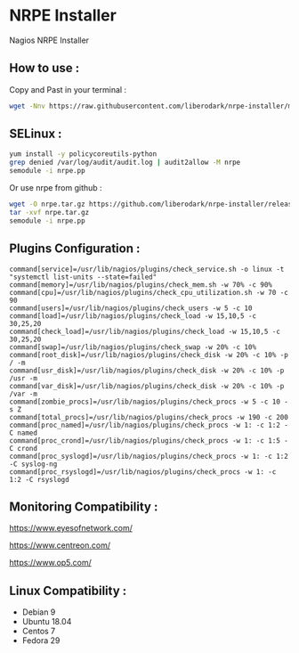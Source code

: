 # NRPE Installer
Nagios NRPE Installer

## How to use :

Copy and Past in your terminal :

```bash
wget -Nnv https://raw.githubusercontent.com/liberodark/nrpe-installer/master/install.sh && chmod +x install.sh; ./install.sh
```

## SELinux :


```bash
yum install -y policycoreutils-python
grep denied /var/log/audit/audit.log | audit2allow -M nrpe
semodule -i nrpe.pp
```

Or use nrpe from github :

```bash
wget -O nrpe.tar.gz https://github.com/liberodark/nrpe-installer/releases/download/1.0/nrpe.tar.gz
tar -xvf nrpe.tar.gz
semodule -i nrpe.pp
```

## Plugins Configuration :

```
command[service]=/usr/lib/nagios/plugins/check_service.sh -o linux -t "systemctl list-units --state=failed"
command[memory]=/usr/lib/nagios/plugins/check_mem.sh -w 70% -c 90%
command[cpu]=/usr/lib/nagios/plugins/check_cpu_utilization.sh -w 70 -c 90
command[users]=/usr/lib/nagios/plugins/check_users -w 5 -c 10
command[load]=/usr/lib/nagios/plugins/check_load -w 15,10,5 -c 30,25,20
command[check_load]=/usr/lib/nagios/plugins/check_load -w 15,10,5 -c 30,25,20
command[swap]=/usr/lib/nagios/plugins/check_swap -w 20% -c 10%
command[root_disk]=/usr/lib/nagios/plugins/check_disk -w 20% -c 10% -p / -m
command[usr_disk]=/usr/lib/nagios/plugins/check_disk -w 20% -c 10% -p /usr -m
command[var_disk]=/usr/lib/nagios/plugins/check_disk -w 20% -c 10% -p /var -m
command[zombie_procs]=/usr/lib/nagios/plugins/check_procs -w 5 -c 10 -s Z
command[total_procs]=/usr/lib/nagios/plugins/check_procs -w 190 -c 200
command[proc_named]=/usr/lib/nagios/plugins/check_procs -w 1: -c 1:2 -C named
command[proc_crond]=/usr/lib/nagios/plugins/check_procs -w 1: -c 1:5 -C crond
command[proc_syslogd]=/usr/lib/nagios/plugins/check_procs -w 1: -c 1:2 -C syslog-ng
command[proc_rsyslogd]=/usr/lib/nagios/plugins/check_procs -w 1: -c 1:2 -C rsyslogd
```

## Monitoring Compatibility :

https://www.eyesofnetwork.com/

https://www.centreon.com/

https://www.op5.com/

## Linux Compatibility :

- Debian 9
- Ubuntu 18.04
- Centos 7
- Fedora 29
